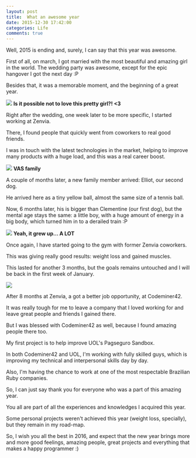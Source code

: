 ```yaml
---
layout: post
title:  What an awesome year
date: 2015-12-30 17:42:00
categories: Life
comments: true
---
```

Well, 2015 is ending and, surely, I can say that this year was awesome.

First of all, on march, I got married with the most beautiful and amazing girl in the world. The wedding party was awesome, except for the epic hangover I got the next day :P

Besides that, it was a memorable moment, and the beginning of a great year.

![][jojo-photo]
**Is it possible not to love this pretty girl?! <3**

Right after the wedding, one week later to be more specific, I started working at Zenvia.

There, I found people that quickly went from coworkers to real good friends.

I was in touch with the latest technologies in the market, helping to improve many products with a huge load, and this was a real career boost.

![][vas-zenvia-photo]
**VAS family**

A couple of months later, a new family member arrived: Elliot, our second dog.

He arrived here as a tiny yellow ball, almost the same size of a tennis ball.

Now, 6 months later, his is bigger than Clementine (our first dog), but the mental age stays the same: a little boy, with a huge amount of energy in a big body, which turned him in to a derailed train :P

![][elliot-photo]
**Yeah, it grew up... A LOT**

Once again, I have started going to the gym with former Zenvia coworkers.

This was giving really good results: weight loss and gained muscles.

This lasted for another 3 months, but the goals remains untouched and I will be back in the first week of January.

![][i-will-be-back]

After 8 months at Zenvia, a got a better job opportunity, at Codeminer42.

It was really tough for me to leave a company that I loved working for and leave great people and friends I gained there.

But I was blessed with Codeminer42 as well, because I found amazing people there too.

My first project is to help improve UOL's Pagseguro Sandbox.

In both Codeminer42 and UOL, I'm working with fully skilled guys, which is improving my technical and interpersonal skills day by day.

Also, I'm having the chance to work at one of the most respectable Brazilian Ruby companies.

So, I can just say thank you for everyone who was a part of this amazing year.

You all are part of all the experiences and knowledges I acquired this year.

Some personal projects weren't achieved this year (weight loss, specially), but they remain in my road-map.

So, I wish you all the best in 2016, and expect that the new year brings more and more good feelings, amazing people, great projects and everything that makes a happy programmer :)

[jojo-photo]: {{site.url}}/assets/images/jojo.jpg
[vas-zenvia-photo]: {{site.url}}/assets/images/vas-zenvia.jpg
[elliot-photo]: {{site.url}}/assets/images/elliot.jpg
[i-will-be-back]: {{site.url}}/assets/images/i-will-be-back.jpg
